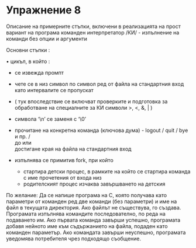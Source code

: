 # Упражнение 8

Описание на примерните стъпки, включени в реализацията на прост вариант на програма команден интерпретатор /КИ/ - изпълнение на команди без опции и аргументи

Основни стъпки :

• цикъл, в който :
-	се извежда  промпт
    
- чете се в низ символ по символ ред от файла на стандартния вход 
като интервалите се пропускат
- ( тук впоследствие  се включват проверките и подготовка за обработване на специалните за КИ символи  >, <, &, | )
- символа ‘\n’ се заменя с ‘\0’

- прочитане на конкретна команда (ключова дума)  - logout / quit / bye и пр.
       /	
до	или
      \
	достигане  края на файла на стандартния вход
- 	изпълнява се  примитив fork, при който
	- стартира  детски процес,  в рамките на който  се стартира команда с име прочетения от входа низ
	 - родителският процес изчаква завършването на детския 


По желание:
Да се напише програма на C, която получава като параметри от команден ред две команди (без параметри) и име на файл в текущата директория. Ако файлът не съществува, го създава. Програмата изпълнява командите последователно, по реда на подаването им. Ако първата команда завърши успешно, програмата добавя нейното име към съдържанието на файла, подаден като команден параметър. Ако командата завърши неуспешно, програмата уведомява потребителя чрез подходящо съобщение.
